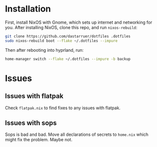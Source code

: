 # Installation

First, install NixOS with Gnome, which sets up internet and networking for you.
After installing NixOS, clone this repo, and run `nixos-rebuild`:

```sh
git clone https://github.com/dastarruer/dotfiles .dotfiles
sudo nixos-rebuild boot --flake ~/.dotfiles --impure
```

Then after rebooting into hyprland, run:
```sh
home-manager switch --flake ~/.dotfiles --impure -b backup
```

# Issues
## Issues with flatpak   
Check `flatpak.nix` to find fixes to any issues with flatpak.

## Issues with sops
Sops is bad and bad. Move all declarations of secrets to `home.nix` which might fix the problem. Maybe not.
